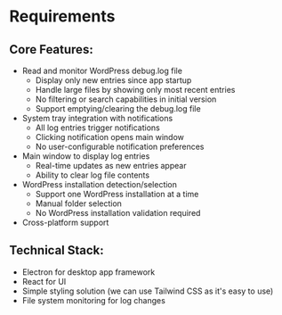 # Requirements

## Core Features:

- Read and monitor WordPress debug.log file
  - Display only new entries since app startup
  - Handle large files by showing only most recent entries
  - No filtering or search capabilities in initial version
  - Support emptying/clearing the debug.log file
- System tray integration with notifications
  - All log entries trigger notifications
  - Clicking notification opens main window
  - No user-configurable notification preferences
- Main window to display log entries
  - Real-time updates as new entries appear
  - Ability to clear log file contents
- WordPress installation detection/selection
  - Support one WordPress installation at a time
  - Manual folder selection
  - No WordPress installation validation required
- Cross-platform support

## Technical Stack:

- Electron for desktop app framework
- React for UI
- Simple styling solution (we can use Tailwind CSS as it's easy to use)
- File system monitoring for log changes
